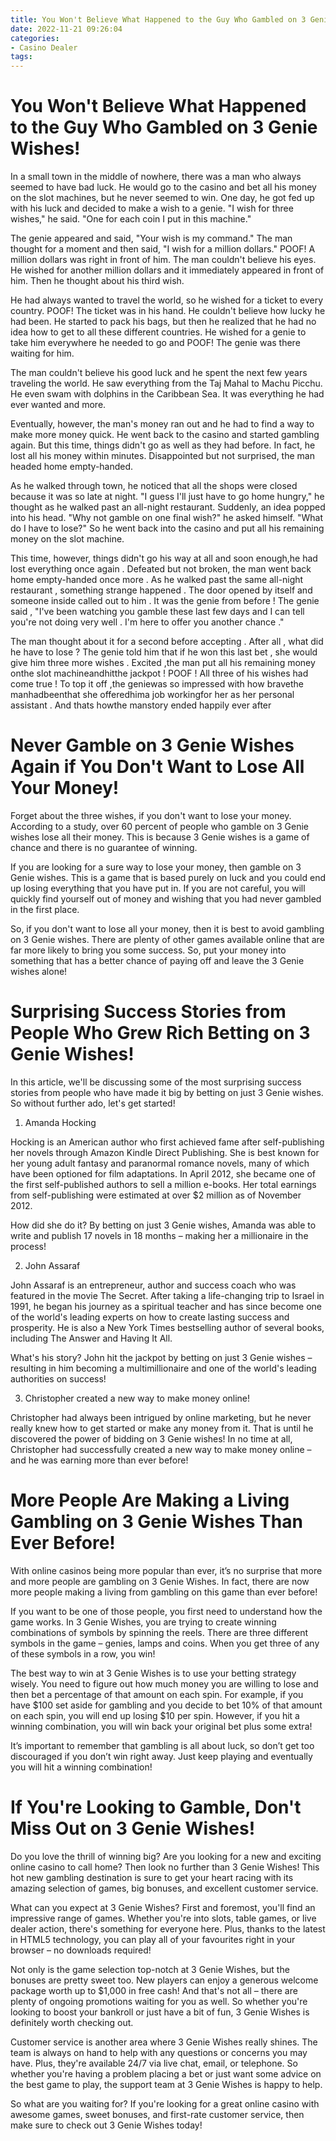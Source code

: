 ```yaml
---
title: You Won't Believe What Happened to the Guy Who Gambled on 3 Genie Wishes!
date: 2022-11-21 09:26:04
categories:
- Casino Dealer
tags:
---
```



#  You Won't Believe What Happened to the Guy Who Gambled on 3 Genie Wishes!

In a small town in the middle of nowhere, there was a man who always seemed to have bad luck. He would go to the casino and bet all his money on the slot machines, but he never seemed to win. One day, he got fed up with his luck and decided to make a wish to a genie. "I wish for three wishes," he said. "One for each coin I put in this machine."

The genie appeared and said, "Your wish is my command." The man thought for a moment and then said, "I wish for a million dollars." POOF! A million dollars was right in front of him. The man couldn't believe his eyes. He wished for another million dollars and it immediately appeared in front of him. Then he thought about his third wish.

He had always wanted to travel the world, so he wished for a ticket to every country. POOF! The ticket was in his hand. He couldn't believe how lucky he had been. He started to pack his bags, but then he realized that he had no idea how to get to all these different countries. He wished for a genie to take him everywhere he needed to go and POOF! The genie was there waiting for him.

The man couldn't believe his good luck and he spent the next few years traveling the world. He saw everything from the Taj Mahal to Machu Picchu. He even swam with dolphins in the Caribbean Sea. It was everything he had ever wanted and more.

Eventually, however, the man's money ran out and he had to find a way to make more money quick. He went back to the casino and started gambling again. But this time, things didn't go as well as they had before. In fact, he lost all his money within minutes. Disappointed but not surprised, the man headed home empty-handed.

As he walked through town, he noticed that all the shops were closed because it was so late at night. "I guess I'll just have to go home hungry," he thought as he walked past an all-night restaurant. Suddenly, an idea popped into his head. "Why not gamble on one final wish?" he asked himself. "What do I have to lose?" So he went back into the casino and put all his remaining money on the slot machine.

This time, however, things didn't go his way at all and soon enough,he had lost everything once again . Defeated but not broken, the man went back home empty-handed once more . As he walked past the same all-night restaurant , something strange happened . The door opened by itself and someone inside called out to him . It was the genie from before ! The genie said , "I've been watching you gamble these last few days and I can tell you're not doing very well . I'm here to offer you another chance ." 

The man thought about it for a second before accepting . After all , what did he have to lose ? The genie told him that if he won this last bet , she would give him three more wishes . Excited ,the man put all his remaining money onthe slot machineandhitthe jackpot ! POOF ! All three of his wishes had come true ! 
To top it off ,the geniewas so impressed with how bravethe manhadbeenthat she offeredhima job workingfor her as her personal assistant . And thats howthe manstory ended happily ever after

#  Never Gamble on 3 Genie Wishes Again if You Don't Want to Lose All Your Money!

Forget about the three wishes, if you don't want to lose your money. According to a study, over 60 percent of people who gamble on 3 Genie wishes lose all their money. This is because 3 Genie wishes is a game of chance and there is no guarantee of winning.

If you are looking for a sure way to lose your money, then gamble on 3 Genie wishes. This is a game that is based purely on luck and you could end up losing everything that you have put in. If you are not careful, you will quickly find yourself out of money and wishing that you had never gambled in the first place.

So, if you don't want to lose all your money, then it is best to avoid gambling on 3 Genie wishes. There are plenty of other games available online that are far more likely to bring you some success. So, put your money into something that has a better chance of paying off and leave the 3 Genie wishes alone!

#  Surprising Success Stories from People Who Grew Rich Betting on 3 Genie Wishes!

In this article, we'll be discussing some of the most surprising success stories from people who have made it big by betting on just 3 Genie wishes. So without further ado, let's get started!

1. Amanda Hocking

Hocking is an American author who first achieved fame after self-publishing her novels through Amazon Kindle Direct Publishing. She is best known for her young adult fantasy and paranormal romance novels, many of which have been optioned for film adaptations. In April 2012, she became one of the first self-published authors to sell a million e-books. Her total earnings from self-publishing were estimated at over $2 million as of November 2012.

How did she do it? By betting on just 3 Genie wishes, Amanda was able to write and publish 17 novels in 18 months – making her a millionaire in the process!

2. John Assaraf

John Assaraf is an entrepreneur, author and success coach who was featured in the movie The Secret. After taking a life-changing trip to Israel in 1991, he began his journey as a spiritual teacher and has since become one of the world's leading experts on how to create lasting success and prosperity. He is also a New York Times bestselling author of several books, including The Answer and Having It All.

What's his story? John hit the jackpot by betting on just 3 Genie wishes – resulting in him becoming a multimillionaire and one of the world's leading authorities on success!

3. Christopher created a new way to make money online!

Christopher had always been intrigued by online marketing, but he never really knew how to get started or make any money from it. That is until he discovered the power of bidding on 3 Genie wishes! In no time at all, Christopher had successfully created a new way to make money online – and he was earning more than ever before!

#  More People Are Making a Living Gambling on 3 Genie Wishes Than Ever Before!

With online casinos being more popular than ever, it’s no surprise that more and more people are gambling on 3 Genie Wishes. In fact, there are now more people making a living from gambling on this game than ever before!

If you want to be one of those people, you first need to understand how the game works. In 3 Genie Wishes, you are trying to create winning combinations of symbols by spinning the reels. There are three different symbols in the game – genies, lamps and coins. When you get three of any of these symbols in a row, you win!

The best way to win at 3 Genie Wishes is to use your betting strategy wisely. You need to figure out how much money you are willing to lose and then bet a percentage of that amount on each spin. For example, if you have $100 set aside for gambling and you decide to bet 10% of that amount on each spin, you will end up losing $10 per spin. However, if you hit a winning combination, you will win back your original bet plus some extra!

It’s important to remember that gambling is all about luck, so don’t get too discouraged if you don’t win right away. Just keep playing and eventually you will hit a winning combination!

#  If You're Looking to Gamble, Don't Miss Out on 3 Genie Wishes!

 Do you love the thrill of winning big? Are you looking for a new and exciting online casino to call home? Then look no further than 3 Genie Wishes! This hot new gambling destination is sure to get your heart racing with its amazing selection of games, big bonuses, and excellent customer service.

What can you expect at 3 Genie Wishes? First and foremost, you'll find an impressive range of games. Whether you're into slots, table games, or live dealer action, there's something for everyone here. Plus, thanks to the latest in HTML5 technology, you can play all of your favourites right in your browser – no downloads required!

Not only is the game selection top-notch at 3 Genie Wishes, but the bonuses are pretty sweet too. New players can enjoy a generous welcome package worth up to $1,000 in free cash! And that's not all – there are plenty of ongoing promotions waiting for you as well. So whether you're looking to boost your bankroll or just have a bit of fun, 3 Genie Wishes is definitely worth checking out.

Customer service is another area where 3 Genie Wishes really shines. The team is always on hand to help with any questions or concerns you may have. Plus, they're available 24/7 via live chat, email, or telephone. So whether you're having a problem placing a bet or just want some advice on the best game to play, the support team at 3 Genie Wishes is happy to help.

So what are you waiting for? If you're looking for a great online casino with awesome games, sweet bonuses, and first-rate customer service, then make sure to check out 3 Genie Wishes today!